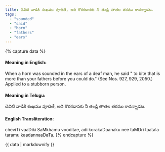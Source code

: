 ```yaml
---
title: చెవిటి వాడికి శంఖము వూదితే, అది కొరకడానకు నీ తండ్రి తాతల తరము కాదన్నాడట.
tags:
  - "sounded"
  - "said"
  - "horn"
  - "fathers"
  - "ears"
---
```


{% capture data %}
#### Meaning in English:
When a horn was sounded in the ears of a deaf man, he said " to bite that is more than your fathers before you could do."
(See Nos. 927, 929, 2050.)
Applied to a stubborn person.

#### Meaning in Telugu:
చెవిటి వాడికి శంఖము వూదితే, అది కొరకడానకు నీ తండ్రి తాతల తరము కాదన్నాడట.

#### English Transliteration:
cheviTi vaaDiki SaMkhamu vooditae, adi korakaDaanaku nee taMDri taatala taramu kaadannaaDaTa.
{% endcapture %}

{{ data | markdownify }}

